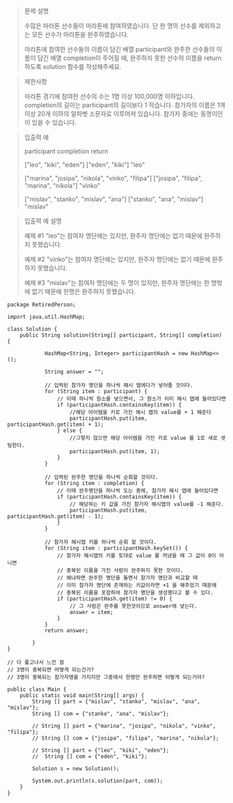 

> 문제 설명
> 
> 수많은 마라톤 선수들이 마라톤에 참여하였습니다. 단 한 명의 선수를 제외하고는 모든 선수가 마라톤을 완주하였습니다.
> 
> 마라톤에 참여한 선수들의 이름이 담긴 배열 participant와 완주한 선수들의 이름이 담긴 배열 completion이 주어질 때,
> 완주하지 못한 선수의 이름을 return 하도록 solution 함수를 작성해주세요.


> 제한사항
>
> 마라톤 경기에 참여한 선수의 수는 1명 이상 100,000명 이하입니다.
> completion의 길이는 participant의 길이보다 1 작습니다.
> 참가자의 이름은 1개 이상 20개 이하의 알파벳 소문자로 이루어져 있습니다.
> 참가자 중에는 동명이인이 있을 수 있습니다.

> 입출력 예
> 
> participant 	completion 	return
> 
> ["leo", "kiki", "eden"] 	["eden", "kiki"] 	"leo"
> 
> ["marina", "josipa", "nikola", "vinko", "filipa"] ["josipa", "filipa", "marina", "nikola"] "vinko"
> 
> ["mislav", "stanko", "mislav", "ana"] ["stanko", "ana", "mislav"] "mislav"

> 입출력 예 설명
> 
> 예제 #1
> "leo"는 참여자 명단에는 있지만, 완주자 명단에는 없기 때문에 완주하지 못했습니다.
> 
> 예제 #2
> "vinko"는 참여자 명단에는 있지만, 완주자 명단에는 없기 때문에 완주하지 못했습니다.
> 
> 예제 #3
> "mislav"는 참여자 명단에는 두 명이 있지만, 완주자 명단에는 한 명밖에 없기 때문에 한명은 완주하지 못했습니다.

    package RetiredPerson;

    import java.util.HashMap;
    
    class Solution {
        public String solution(String[] participant, String[] completion) {
        
                HashMap<String, Integer> participantHash = new HashMap<>();
        
                String answer = "";
        
                // 입력된 참가자 명단을 하나씩 해시 맵에다가 넣어줄 것이다.
                for (String item : participant) {
                    // 이때 하나씩 원소를 넣으면서, 그 원소가 이미 해시 맵에 들어있다면
                    if (participantHash.containsKey(item)) {
                        //해당 아이템을 키로 가진 해시 맵의 value를 + 1 해준다 
                        participantHash.put(item, participantHash.get(item) + 1);
                    } else {
                        //그렇지 않으면 해당 아이템을 가진 키로 value 를 1로 새로 셋팅한다.
                        participantHash.put(item, 1);
                    }
                }
        
                // 입력된 완주한 명단을 하나씩 순회할 것이다.
                for (String item : completion) {
                    // 이때 완주명단을 하나씩 도는 중에, 참가자 해시 맵에 들어있다면
                    if (participantHash.containsKey(item)) {
                        // 해당하는 키 값을 가진 참가자 해시맵의 value를 -1 해준다.
                        participantHash.put(item, participantHash.get(item) - 1);
                    }
                }
                
                // 참가자 해시맵 키를 하나씩 순회 할 것이다. 
                for (String item : participantHash.keySet()) {
                    // 참가자 해시맵의 키를 토대로 value 를 꺼냈을 때 그 값이 0이 아니면
                    // 중복된 이름을 가진 사람이 완주하지 못한 것이다.
                    // 왜냐하면 완주한 명단을 돌면서 참가자 명단과 비교할 때 
                    // 이미 참가자 명단에 존재하는 키값이라면 +1 을 해주었기 때문에
                    // 중복된 이름을 포함하여 참가자 명단을 생성했다고 볼 수 있다.
                    if (participantHash.get(item) != 0) {
                        // 그 사람은 완주를 못한것이므로 answer에 넣는다.
                        answer = item;
                    }
                }
                return answer;
        
            }
    }

    // 다 풀고나서 느낀 점
    // 3명이 중복되면 어떻게 되는건가?
    // 3명이 중복되는 참가자명을 가지지만 그중에서 한명만 완주하면 어떻게 되는거야?

    public class Main {
        public static void main(String[] args) {
            String [] part = {"mislav", "stanko", "mislav", "ana", "mislav"};
            String [] com = {"stanko", "ana", "mislav"};

            // String [] part = {"marina", "josipa", "nikola", "vinko", "filipa"};
            // String [] com = {"josipa", "filipa", "marina", "nikola"};

            // String [] part = {"leo", "kiki", "eden"};
            //  String [] com = {"eden", "kiki"};

            Solution s = new Solution();

            System.out.println(s.solution(part, com));
        }
    }
